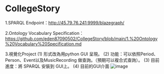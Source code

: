# CollegeStory

1.SPARQL Endpoint：http://45.79.76.241:9999/blazegraph/

2.Ontology Vocabulary Specification：https://github.com/eden87090502/CollegeStory/blob/main/1.%20Ontology%20Vocabulary%20Specification.md

3.視覺化Project
  (1) 形式改為用python GUI 呈現。
  (2) 功能：可以依照Period、Person、Event以及MusicRecording 做查詢。（預期可以複合式查詢）。
  (3) 目前進度：將 SPARQL 安裝到 GUI上。
  (4) 目前的GUI介面
  ![image](https://user-images.githubusercontent.com/49372467/122119063-5ba7c700-ce5b-11eb-9110-c3ba02b643c5.png)


